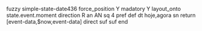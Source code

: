 fuzzy simple-state-date436
   force_position Y
   madatory Y
   layout_onto state.event.moment
   direction R
   an AN
   sq 4
   pref 
   def 
    dt hoje,agora
    sn 
    return [event-data,$now,event-data]
    direct 
   suf 
   suf 
end

